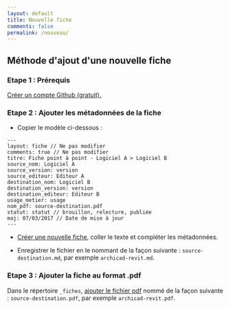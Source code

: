```yaml
---
layout: default
title: Nouvelle fiche
comments: false
permalink: /nouveau/
---
```


## Méthode d'ajout d'une nouvelle fiche

### Etape 1 : Prérequis

[Créer un compte Github (gratuit).](https://github.com/join)

### Etape 2 : Ajouter les métadonnées de la fiche

* Copier le modèle ci-dessous :

```
---
layout: fiche // Ne pas modifier
comments: true // Ne pas modifier
titre: Fiche point à point - Logiciel A > Logiciel B
source_nom: Logiciel A
source_version: version
source_editeur: Editeur A
destination_nom: Logiciel B
destination_version: version
destination_editeur: Editeur B
usage_metier: usage
nom_pdf: source-destination.pdf
statut: statut // brouillon, relecture, publiée
maj: 07/03/2017 // Date de mise à jour
---
```

* [Créer une nouvelle fiche](https://github.com/alexandregrignon/MC-GT07-IFCINT/new/master/_fiches), coller le texte et compléter les métadonnées.

* Enregistrer le fichier en le nommant de la façon suivante : `source-destination.md`, par exemple `archicad-revit.md`.

### Etape 3 : Ajouter la fiche au format .pdf

Dans le répertoire `_fiches`, [ajouter le fichier pdf](https://github.com/alexandregrignon/MC-GT07-IFCINT/upload/master/_fiches) nommé de la façon suivante : `source-destination.pdf`, par exemple `archicad-revit.pdf`.
